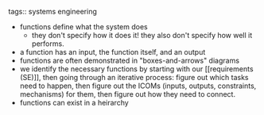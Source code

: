 tags:: systems engineering

- functions define what the system does
	- they don't specify how it does it! they also don't specify how well it performs.
- a function has an input, the function itself, and an output
- functions are often demonstrated in "boxes-and-arrows" diagrams
- we identify the necessary functions by starting with our [[requirements (SE)]], then going through an iterative process: figure out which tasks need to happen, then figure out the ICOMs (inputs, outputs, constraints, mechanisms) for them, then figure out how they need to connect.
- functions can exist in a heirarchy